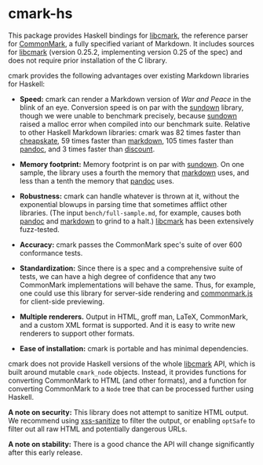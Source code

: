 cmark-hs
========

This package provides Haskell bindings for [libcmark], the reference
parser for [CommonMark], a fully specified variant of Markdown.
It includes sources for [libcmark] (version 0.25.2, implementing
version 0.25 of the spec) and does not require prior installation of
the C library.

cmark provides the following advantages over existing Markdown
libraries for Haskell:

  - **Speed:** cmark can render a Markdown version of *War and Peace* in
    the blink of an eye.  Conversion speed is on par with the
    [sundown] library, though we were unable to benchmark precisely,
    because [sundown] raised a malloc error when compiled into our
    benchmark suite. Relative to other Haskell Markdown libraries:
    cmark was 82 times faster than [cheapskate], 59 times faster than
    [markdown], 105 times faster than [pandoc], and 3 times faster
    than [discount].

  - **Memory footprint:**  Memory footprint is on par with [sundown].
    On one sample, the library uses a fourth the memory that [markdown]
    uses, and less than a tenth the memory that [pandoc] uses.

  - **Robustness:**  cmark can handle whatever is thrown at it,
    without the exponential blowups in parsing time that sometimes afflict
    other libraries.  (The input `bench/full-sample.md`,
    for example, causes both [pandoc] and [markdown] to grind to a
    halt.)  [libcmark] has been extensively fuzz-tested.

  - **Accuracy:**  cmark passes the CommonMark spec's suite of over
    600 conformance tests.

  - **Standardization:**  Since there is a spec and a comprehensive suite
    of tests, we can have a high degree of confidence that any two
    CommonMark implementations will behave the same.  Thus, for
    example, one could use this library for server-side rendering
    and [commonmark.js] for client-side previewing.

  - **Multiple renderers.**  Output in HTML, groff man, LaTeX, CommonMark,
    and a custom XML format is supported. And it is easy to write new
    renderers to support other formats.

  - **Ease of installation:** cmark is portable and has minimal
    dependencies.

cmark does not provide Haskell versions of the whole [libcmark]
API, which is built around mutable `cmark_node` objects.  Instead, it
provides functions for converting CommonMark to HTML (and other
formats), and a function for converting CommonMark to a `Node`
tree that can be processed further using Haskell.

**A note on security:**  This library does not attempt to sanitize
HTML output.  We recommend using [xss-sanitize] to filter the output,
or enabling `optSafe` to filter out all raw HTML and potentially
dangerous URLs.

**A note on stability:**  There is a good chance the API will change
significantly after this early release.

[CommonMark]: http://commonmark.org
[libcmark]: http://github.com/jgm/cmark
[benchmarks]: https://github.com/jgm/cmark/blob/master/benchmarks.md
[cheapskate]: https://hackage.haskell.org/package/cheapskate
[pandoc]: https://hackage.haskell.org/package/pandoc
[sundown]: https://hackage.haskell.org/package/sundown
[markdown]: https://hackage.haskell.org/package/markdown
[commonmark.js]: http://github.com/jgm/commonmark.js
[xss-sanitize]: https://hackage.haskell.org/package/xss-sanitize
[discount]: https://hackage.haskell.org/package/discount
